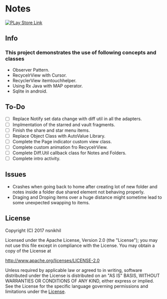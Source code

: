 # Notes

[![PLay Store Link](http://www21.filehosting.org/f0a70b091397c67320d2318a8106a267/en_badge_web_generic.png)](https://play.google.com/store/apps/details?id=com.nrs.nsnik.notes)

## Info

### This project demonstrates the use of following concepts and classes 

- Observer Pattern.
- RecycelrView with Cursor.
- RecyclerView itemtouchhelper.
- Using Rx Java with MAP operator.
- Sqlite in android.

## To-Do

- [ ] Replace Notify set data change with diff util in all the adapters.
- [ ] Implmentation of the starred and vault fragments.
- [ ] Finish the share and star menu items.
- [ ] Replace Object Class with AutoValue Library.
- [ ] Complete the Page indicator custom view class.
- [ ] Complete custom animation fro RecycelrView.
- [ ] Complete Diff.Util callback class for Notes and Folders.
- [ ] Complete intro activity.

## Issues 

- Crashes when going back to home after creating lot of new folder and notes inside a folder due shared element not behaving properly.
- Draging and Droping items over a huge distance might sometime lead to some unexpected swapping to items.


## License

Copyright (C) 2017 nsnikhil

Licensed under the Apache License, Version 2.0 (the "License");
you may not use this file except in compliance with the License.
You may obtain a copy of the License at

   http://www.apache.org/licenses/LICENSE-2.0

Unless required by applicable law or agreed to in writing, software
distributed under the License is distributed on an "AS IS" BASIS,
WITHOUT WARRANTIES OR CONDITIONS OF ANY KIND, either express or implied.
See the License for the specific language governing permissions and
limitations under the [License](https://github.com/nsnikhil/Notes/blob/master/LICENSE).



